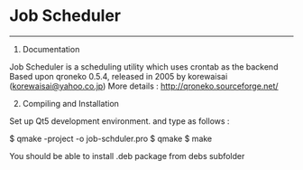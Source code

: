 # Job Scheduler
---------------
1) Documentation

 Job Scheduler is a scheduling utility which uses crontab as the backend
 Based upon qroneko 0.5.4, released in 2005 by korewaisai (korewaisai@yahoo.co.jp)
 More details : http://qroneko.sourceforge.net/

2) Compiling and Installation

 Set up Qt5 development environment.
 and type as follows :

 $ qmake -project -o job-schduler.pro
 $ qmake
 $ make

 You should be able to install .deb package from debs subfolder
